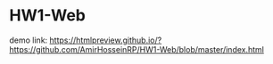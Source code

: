 # HW1-Web
demo link: https://htmlpreview.github.io/?https://github.com/AmirHosseinRP/HW1-Web/blob/master/index.html

